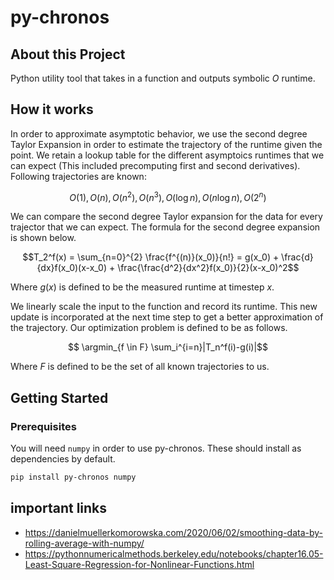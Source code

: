 # py-chronos

## About this Project

Python utility tool that takes in a function and outputs symbolic $O$ runtime.

## How it works

In order to approximate asymptotic behavior, we use the second degree Taylor Expansion in order to estimate the trajectory of the runtime given the point. We retain a lookup table for the different asymptoics runtimes that we can expect (This included precomputing first and second derivatives). Following trajectories are known:

$$ O(1), O(n), O(n^2), O(n^3), O(\log{n}), O(n\log{n}), O(2^n)$$

We can compare the second degree Taylor expansion for the data for every trajector that we can expect. The formula for the second degree expansion is shown below.

$$T_2^f(x) = \sum_{n=0}^{2} \frac{f^{(n)}(x_0)}{n!} = g(x_0) + \frac{d}{dx}f(x_0)(x-x_0) + \frac{\frac{d^2}{dx^2}f(x_0)}{2}(x-x_0)^2$$

Where $g(x)$ is defined to be the measured runtime at timestep $x$.

We linearly scale the input to the function and record its runtime. This new update is incorporated at the next time step to get a better approximation of the trajectory. Our optimization problem is defined to be as follows.

$$ \argmin_{f \in F} \sum_i^{i=n}|T_n^f(i)-g(i)|$$

Where $F$ is defined to be the set of all known trajectories to us.

## Getting Started

### Prerequisites

You will need `numpy` in order to use py-chronos. These should install as dependencies by default.

```sh
pip install py-chronos numpy
```

## important links

- https://danielmuellerkomorowska.com/2020/06/02/smoothing-data-by-rolling-average-with-numpy/
- https://pythonnumericalmethods.berkeley.edu/notebooks/chapter16.05-Least-Square-Regression-for-Nonlinear-Functions.html
